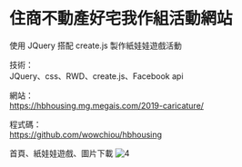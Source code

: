 # 住商不動產好宅我作組活動網站

使用 JQuery 搭配 create.js 製作紙娃娃遊戲活動

技術：<br>
JQuery、css、RWD、create.js、Facebook api

網站：<br>
https://hbhousing.mg.megais.com/2019-caricature/

程式碼：<br>
https://github.com/wowchiou/hbhousing

首頁、紙娃娃遊戲、圖片下載
![4](https://user-images.githubusercontent.com/42172531/157001310-ccf13105-544e-4282-b718-37aae1d55ee4.png)
